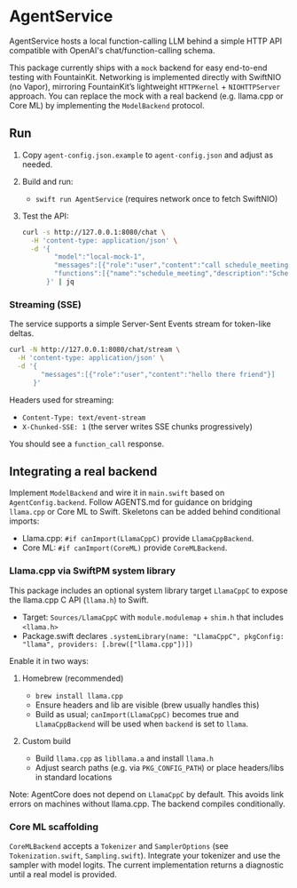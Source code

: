 # AgentService

AgentService hosts a local function-calling LLM behind a simple HTTP API
compatible with OpenAI's chat/function-calling schema.

This package currently ships with a `mock` backend for easy end-to-end testing
with FountainKit. Networking is implemented directly with SwiftNIO (no Vapor),
mirroring FountainKit’s lightweight `HTTPKernel` + `NIOHTTPServer` approach.
You can replace the mock with a real backend (e.g. llama.cpp or Core ML) by
implementing the `ModelBackend` protocol.

## Run

1. Copy `agent-config.json.example` to `agent-config.json` and adjust as needed.
2. Build and run:

   - `swift run AgentService` (requires network once to fetch SwiftNIO)

3. Test the API:

   ```bash
   curl -s http://127.0.0.1:8080/chat \
     -H 'content-type: application/json' \
     -d '{
           "model":"local-mock-1",
           "messages":[{"role":"user","content":"call schedule_meeting with {\"title\":\"Team sync\",\"time\":\"2025-01-01 10:00\"}"}],
           "functions":[{"name":"schedule_meeting","description":"Schedule a meeting","parameters":{"type":"object"}}]
         }' | jq
   ```

### Streaming (SSE)

The service supports a simple Server-Sent Events stream for token-like deltas.

```bash
curl -N http://127.0.0.1:8080/chat/stream \
  -H 'content-type: application/json' \
  -d '{
        "messages":[{"role":"user","content":"hello there friend"}]
      }'
```

Headers used for streaming:
- `Content-Type: text/event-stream`
- `X-Chunked-SSE: 1` (the server writes SSE chunks progressively)

You should see a `function_call` response.

## Integrating a real backend

Implement `ModelBackend` and wire it in `main.swift` based on `AgentConfig.backend`.
Follow AGENTS.md for guidance on bridging `llama.cpp` or Core ML to Swift.
Skeletons can be added behind conditional imports:

- Llama.cpp: `#if canImport(LlamaCppC)` provide `LlamaCppBackend`.
- Core ML: `#if canImport(CoreML)` provide `CoreMLBackend`.

### Llama.cpp via SwiftPM system library

This package includes an optional system library target `LlamaCppC` to expose the
llama.cpp C API (`llama.h`) to Swift.

- Target: `Sources/LlamaCppC` with `module.modulemap` + `shim.h` that includes `<llama.h>`
- Package.swift declares `.systemLibrary(name: "LlamaCppC", pkgConfig: "llama", providers: [.brew(["llama.cpp"])])`

Enable it in two ways:

1) Homebrew (recommended)
   - `brew install llama.cpp`
   - Ensure headers and lib are visible (brew usually handles this)
   - Build as usual; `canImport(LlamaCppC)` becomes true and `LlamaCppBackend` will be used when `backend` is set to `llama`.

2) Custom build
   - Build `llama.cpp` as `libllama.a` and install `llama.h`
   - Adjust search paths (e.g. via `PKG_CONFIG_PATH`) or place headers/libs in standard locations

Note: AgentCore does not depend on `LlamaCppC` by default. This avoids link
errors on machines without llama.cpp. The backend compiles conditionally.

### Core ML scaffolding

`CoreMLBackend` accepts a `Tokenizer` and `SamplerOptions` (see `Tokenization.swift`, `Sampling.swift`).
Integrate your tokenizer and use the sampler with model logits. The current
implementation returns a diagnostic until a real model is provided.
